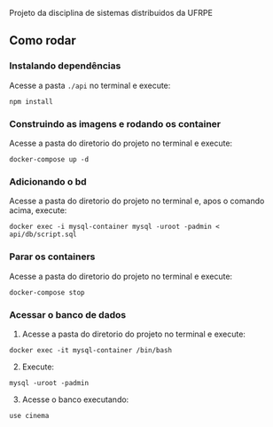 Projeto da disciplina de sistemas distribuidos da UFRPE

## Como rodar

### Instalando dependências
Acesse a pasta `./api` no terminal e execute:
```
npm install
```

### Construindo as imagens e rodando os container
Acesse a pasta do diretorio do projeto no terminal e execute:
```
docker-compose up -d
```

### Adicionando o bd 
Acesse a pasta do diretorio do projeto no terminal e, apos o comando acima, execute:
```
docker exec -i mysql-container mysql -uroot -padmin < api/db/script.sql
```
### Parar os containers
Acesse a pasta do diretorio do projeto no terminal e execute:
```
docker-compose stop
```

### Acessar o banco de dados
1. Acesse a pasta do diretorio do projeto no terminal e execute:
```
docker exec -it mysql-container /bin/bash
```
2. Execute:
```
mysql -uroot -padmin
```
3. Acesse o banco executando:
```
use cinema
```